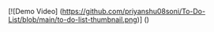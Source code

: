 [![Demo Video]
(https://github.com/priyanshu08soni/To-Do-List/blob/main/to-do-list-thumbnail.png)]
([](https://github.com/priyanshu08soni/To-Do-List/blob/main/To-Do-List%20app%20video.mp4))
